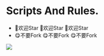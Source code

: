 # Scripts And Rules.

- 🤩欢迎Star 🤩欢迎Star 🤩欢迎Star
- 😋不要Fork 😋不要Fork 😋不要Fork

![](https://raw.githubusercontent.com/Centralmatrix3/Scripts-Rules/Master/Matrix-icon/Matrix/D-001.JPG)